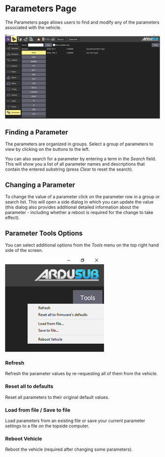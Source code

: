 # Parameters Page

The Parameters page allows users to find and modify any of the parameters associated with the vehicle.

<img src="/images/reference/reference-ardusub-parameters.png" class="img-responsive img-center" style="max-height:600px;">

## Finding a Parameter
The parameters are organized in groups. Select a group of parameters to view by clicking on the buttons to the left.

You can also search for a parameter by entering a term in the *Search* field. This will show you a list of all parameter names and descriptions that contain the entered substring (press *Clear* to reset the search).

## Changing a Parameter
To change the value of a parameter click on the parameter row in a group or search list. This will open a side dialog in which you can update the value (this dialog also provides additional detailed information about the parameter - including whether a reboot is required for the change to take effect).

## Parameter Tools Options

You can select additional options from the *Tools* menu on the top right hand side of the screen.

<img src="/images/reference/reference-ardusub-parameters-tools.png" class="img-responsive img-center" style="max-height:600px;">

### Refresh
Refresh the parameter values by re-requesting all of them from the vehicle.

### Reset all to defaults
Reset all parameters to their original default values.

### Load from file / Save to file
Load parameters from an existing file or save your current parameter settings to a file on the topside computer.

### Reboot Vehicle
Reboot the vehicle (required after changing some parameters).
